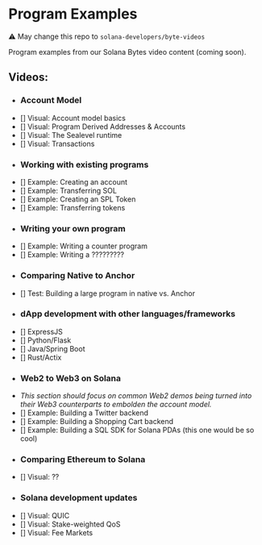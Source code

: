 # Program Examples

:warning: May change this repo to `solana-developers/byte-videos`

Program examples from our Solana Bytes video content (coming soon).

## Videos:
- ### Account Model
- [] Visual: Account model basics
- [] Visual: Program Derived Addresses & Accounts
- [] Visual: The Sealevel runtime
- [] Visual: Transactions
- ### Working with existing programs
- [] Example: Creating an account
- [] Example: Transferring SOL
- [] Example: Creating an SPL Token
- [] Example: Transferring tokens
- ### Writing your own program
- [] Example: Writing a counter program
- [] Example: Writing a ?????????
- ### Comparing Native to Anchor
- [] Test: Building a large program in native vs. Anchor
- ### dApp development with other languages/frameworks
- [] ExpressJS
- [] Python/Flask
- [] Java/Spring Boot
- [] Rust/Actix
- ### Web2 to Web3 on Solana
- *This section should focus on common Web2 demos being turned into their Web3 counterparts to embolden the account model.*
- [] Example: Building a Twitter backend
- [] Example: Building a Shopping Cart backend
- [] Example: Building a SQL SDK for Solana PDAs (this one would be so cool)
- ### Comparing Ethereum to Solana
- [] Visual: ??
- ### Solana development updates
- [] Visual: QUIC
- [] Visual: Stake-weighted QoS
- [] Visual: Fee Markets
